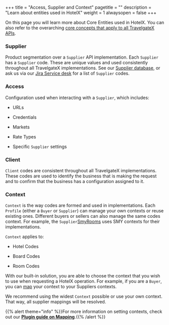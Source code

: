 +++
title = "Access, Supplier and Context"
pagetitle = ""
description = "Learn about entities used in HotelX"
weight = 1
alwaysopen = false
+++

On this page you will learn more about Core Entities used in HotelX. You can also refer to the overarching [core concepts that apply to all TravelgateX APIs](/getting-started/concepts/). 

### Supplier

Product segmentation over a `Supplier` API implementation. Each `Supplier` has a `Supplier` code. These are unique values and used consistently throughout all TravelgateX implementations. See our [Supplier database](https://www.travelgatex.com/partners/seller), or ask us via our [Jira Service desk](https://xmltravelgate.atlassian.net/servicedesk/customer/portal/7) for a list of `Supplier` codes.

### Access

Configuration used when interacting with a `Supplier`, which includes:

* URLs 

* Credentials 

* Markets 

* Rate Types 

* Specific `Supplier` settings 

### Client

`Client` codes are consistent throughout all TravelgateX implementations. These codes are used to identify the business that is making the request and to confirm that the business has a configuration assigned to it.

### Context

`Context` is the way codes are formed and used in implementations. Each `Profile` (either a `Buyer` or `Supplier`) can manage your own contexts or reuse existing ones. Different buyers or sellers can also manage the same codes context. For example, the `Supplier`[SmyRooms](https://www.travelgatex.com/partner/seller/smyrooms) uses SMY contexts for their implementations.

`Context` applies to:

* Hotel Codes 

* Board Codes 

* Room Codes 

With our built-in solution, you are able to choose the context that you wish to use when requesting a HotelX operation. For example, if you are a `Buyer`, you can [map](/hotelx/plugins/mappings) your context to your Suppliers contexts.

We recommend using the widest `Context` possible or use your own context. That way, all supplier mappings will be resolved.

{{% alert theme="info" %}}For more information on setting contexts, check out our <a href="/hotelx/plugins/mapping/">**Plugin guide on Mapping**</a>.{{% /alert %}}
